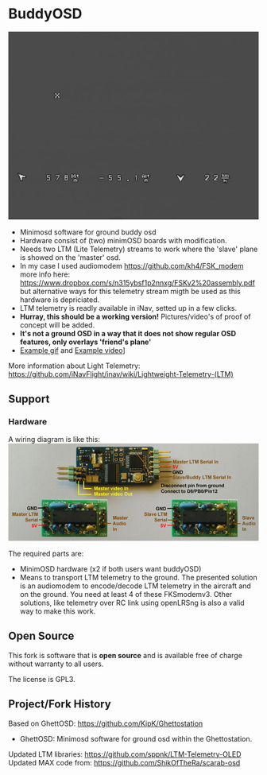 # BuddyOSD
![BuddyOSD](docs/img/Overlay.png)

* Minimosd software for ground buddy osd
* Hardware consist of (two) minimOSD boards with modification.
* Needs two LTM (Lite Telemetry) streams to work where the 'slave' plane is showed on the 'master' osd.
* In my case I used audiomodem https://github.com/kh4/FSK_modem more info here: https://www.dropbox.com/s/n315ybsf1p2nnxg/FSKv2%20assembly.pdf but alternative ways for this telemetry stream migth be used as this hardware is depriciated.
* LTM telemetry is readly available in iNav, setted up in a few clicks.
* **Hurray, this should be a working version!** Pictures/video's of proof of concept will be added.
* **It's not a ground OSD in a way that it does not show regular OSD features, only overlays 'friend's plane'**
* [Example gif](/docs/img/Overlay.gif) and [Example video](/docs/img/Example.mp4)]

More information about Light Telemetry: https://github.com/iNavFlight/inav/wiki/Lightweight-Telemetry-(LTM)


## Support

### Hardware

A wiring diagram is like this:
![Hardware](docs/img/Hardware.png)

The required parts are:
* MinimOSD hardware (x2 if both users want buddyOSD)
* Means to transport LTM telemetry to the ground. The presented solution is an audiomodem to encode/decode LTM telemetry in the aircraft and on the ground. You need at least 4 of these FKSmodemv3. Other solutions, like telemetry over RC link using openLRSng is also a valid way to make this work.

## Open Source

This fork is software that is **open source** and is available free of charge without warranty to all users.

The license is GPL3.

## Project/Fork History

Based on GhettOSD: https://github.com/KipK/Ghettostation
                
 - GhettOSD:      Minimosd software for ground osd within the Ghettostation.

 Updated LTM libraries: https://github.com/sppnk/LTM-Telemetry-OLED
 Updated MAX code from: https://github.com/ShikOfTheRa/scarab-osd